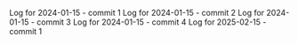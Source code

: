Log for 2024-01-15 - commit 1
Log for 2024-01-15 - commit 2
Log for 2024-01-15 - commit 3
Log for 2024-01-15 - commit 4
Log for 2025-02-15 - commit 1

